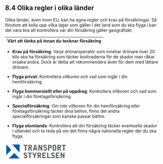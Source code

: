 ## 8.4 Olika regler i olika länder

Olika länder, även inom EU, kan ha egna regler och krav på försäkringar. Så förutom att kolla upp vilka lagar som gäller i det land som du ska flyga i kan det vara bra att kontrollera var din försäkring gäller geografiskt.

| Värt att tänka på innan du tecknar försäkring |
|---|
* **Krav på försäkring**: Varje drönaroperatör som innehar drönare över 20 kilo ska ha försäkring som täcker kostnaderna för de skador man råkar orsaka andra. Dock är detta att rekommendera även för dem med lättare drönare.
* **Flyga privat**: Kontrollera villkoren och vad som ingår i din hemförsäkring.
* **Flyga kommersiellt eller på uppdrag**: Kontrollera villkoren och vad som ingår i din företagsförsäkring.
* **Specialförsäkring**: Om inte villkoren för din hemförsäkring eller företagsförsäkring täcker dina behov, finns det andra specialförsäkringar som kanske passar bättre.

* **Flyga utomlands**: Kontrollera att din försäkring täcker eventuella skador i utlandet och ta reda på om det finns några nationella regler där du ska flyga.

![Transport Styrelsen](./images/Logga.png)
